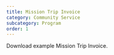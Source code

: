 ```yaml
---
title: Mission Trip Invoice
category: Community Service
subcategory: Program
order: 1
---
```


Download example Mission Trip Invoice.
